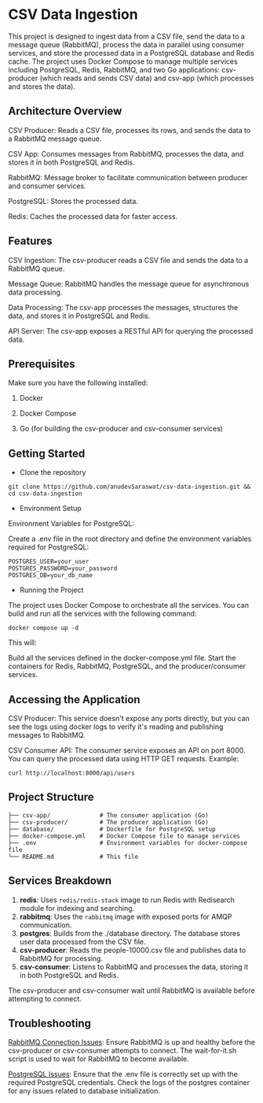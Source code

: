 # CSV Data Ingestion
This project is designed to ingest data from a CSV file, send the data to a message queue (RabbitMQ), process the data in parallel using consumer services, and store the processed data in a PostgreSQL database and Redis cache. The project uses Docker Compose to manage multiple services including PostgreSQL, Redis, RabbitMQ, and two Go applications: csv-producer (which reads and sends CSV data) and csv-app (which processes and stores the data).

## Architecture Overview
CSV Producer: Reads a CSV file, processes its rows, and sends the data to a RabbitMQ message queue.

CSV App: Consumes messages from RabbitMQ, processes the data, and stores it in both PostgreSQL and Redis.

RabbitMQ: Message broker to facilitate communication between producer and consumer services.

PostgreSQL: Stores the processed data.

Redis: Caches the processed data for faster access.

## Features
CSV Ingestion: The csv-producer reads a CSV file and sends the data to a RabbitMQ queue.

Message Queue: RabbitMQ handles the message queue for asynchronous data processing.

Data Processing: The csv-app processes the messages, structures the data, and stores it in PostgreSQL and Redis.

API Server: The csv-app exposes a RESTful API for querying the processed data.

## Prerequisites

Make sure you have the following installed:

1. Docker

2. Docker Compose

3. Go (for building the csv-producer and csv-consumer services)

## Getting Started

* Clone the repository

```
git clone https://github.com/anudevSaraswat/csv-data-ingestion.git && cd csv-data-ingestion
```

* Environment Setup

Environment Variables for PostgreSQL:

Create a .env file in the root directory and define the environment variables required for PostgreSQL:

```
POSTGRES_USER=your_user
POSTGRES_PASSWORD=your_password
POSTGRES_DB=your_db_name
```

* Running the Project
  
The project uses Docker Compose to orchestrate all the services. You can build and run all the services with the following command:

```
docker compose up -d
```

This will:

Build all the services defined in the docker-compose.yml file. Start the containers for Redis, RabbitMQ, PostgreSQL, and the producer/consumer services.

## Accessing the Application

CSV Producer: This service doesn't expose any ports directly, but you can see the logs using docker logs <csv-producer-container-id> to verify it's reading and publishing messages to RabbitMQ.

CSV Consumer API: The consumer service exposes an API on port 8000. You can query the processed data using HTTP GET requests. Example:

```
curl http://localhost:8000/api/users
```

## Project Structure

```
├── csv-app/              # The consumer application (Go)
├── csv-producer/         # The producer application (Go)
├── database/             # Dockerfile for PostgreSQL setup
├── docker-compose.yml    # Docker Compose file to manage services
├── .env                  # Environment variables for docker-compose file
└── README.md             # This file
```

## Services Breakdown

1. **redis**: Uses `redis/redis-stack` image to run Redis with Redisearch module for indexing and searching.
2. **rabbitmq**: Uses the `rabbitmq` image with exposed ports for AMQP communication.
3. **postgres**: Builds from the ./database directory. The database stores user data processed from the CSV file.
4. **csv-producer**: Reads the people-10000.csv file and publishes data to RabbitMQ for processing.
5. **csv-consumer**: Listens to RabbitMQ and processes the data, storing it in both PostgreSQL and Redis.

The csv-producer and csv-consumer wait until RabbitMQ is available before attempting to connect.

## Troubleshooting

<ins>RabbitMQ Connection Issues</ins>: Ensure RabbitMQ is up and healthy before the csv-producer or csv-consumer attempts to connect. The wait-for-it.sh script is used to wait for RabbitMQ to become available.

<ins>PostgreSQL Issues</ins>: Ensure that the .env file is correctly set up with the required PostgreSQL credentials. Check the logs of the postgres container for any issues related to database initialization.

